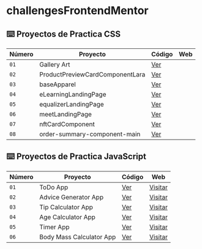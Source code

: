# challengesFrontendMentor

## ⌨️ Proyectos de Practica CSS 

| Número | Proyecto | Código | Web |
| --- | --- | --- | --- |
| `01` | Gallery Art | [Ver](css/GalleryArt) |
| `02` | ProductPreviewCardComponentLara | [Ver](css/ProductPreviewCardComponentLara) |
| `03` | baseApparel | [Ver](css/baseApparel) |
| `04` | eLearningLandingPage | [Ver](css/eLearningLandingPage) |
| `05` | equalizerLandingPage | [Ver](css/equalizerLandingPage) |
| `06` | meetLandingPage | [Ver](css/meetLandingPage) |
| `07` | nftCardComponent | [Ver](css/nftCardComponent) |
| `08` | order-summary-component-main | [Ver](css/order-summary-component-main) |

## ⌨️ Proyectos de Practica JavaScript 

| Número | Proyecto | Código | Web |
| --- | --- | --- | --- |
| `01` | ToDo App | [Ver](javascript/01-todo-app-main) | [Visitar](https://todo-app-lara.netlify.app/) |
| `02` | Advice Generator App | [Ver](javascript/02-advice-generator-app) | [Visitar](https://advicesapp-lara.netlify.app/) |
| `03` | Tip Calculator App | [Ver](javascript/03-tip-calculator-app) | [Visitar](https://tip-calculator-app-lara.netlify.app/) |
| `04` | Age Calculator App | [Ver](javascript/04-age-calculator-app) | [Visitar](https://agecalculatorapp-lara.netlify.app/) |
| `05` | Timer App | [Ver](javascript/05-timer-app) | [Visitar](https://timerapp-lara.netlify.app/) |
| `06` | Body Mass Calculator App | [Ver](javascript/06-bodyMassCalculator-app) | [Visitar](https://bodymasscalculator-app.netlify.app/) |
